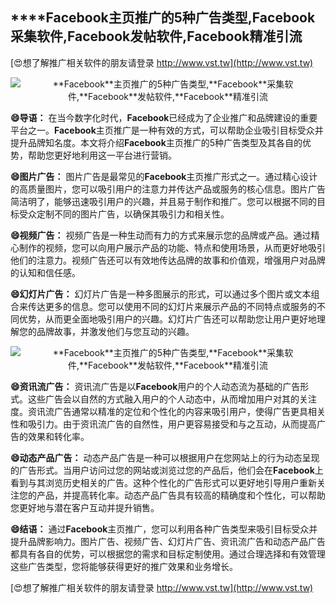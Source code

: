 ## ****Facebook**主页推广的5种广告类型,**Facebook**采集软件,**Facebook**发帖软件,**Facebook**精准引流**

[😍想了解推广相关软件的朋友请登录 http://www.vst.tw](http://www.vst.tw)

 <center><img src="https://vst.tw/MP4/tuiguang/png/8.png" alt="**Facebook**主页推广的5种广告类型,**Facebook**采集软件,**Facebook**发帖软件,**Facebook**精准引流"></center>

**😄导语：**
在当今数字化时代，**Facebook**已经成为了企业推广和品牌建设的重要平台之一。**Facebook**主页推广是一种有效的方式，可以帮助企业吸引目标受众并提升品牌知名度。本文将介绍**Facebook**主页推广的5种广告类型及其各自的优势，帮助您更好地利用这一平台进行营销。

**😄图片广告：**
图片广告是最常见的**Facebook**主页推广形式之一。通过精心设计的高质量图片，您可以吸引用户的注意力并传达产品或服务的核心信息。图片广告简洁明了，能够迅速吸引用户的兴趣，并且易于制作和推广。您可以根据不同的目标受众定制不同的图片广告，以确保其吸引力和相关性。

**😄视频广告：**
视频广告是一种生动而有力的方式来展示您的品牌或产品。通过精心制作的视频，您可以向用户展示产品的功能、特点和使用场景，从而更好地吸引他们的注意力。视频广告还可以有效地传达品牌的故事和价值观，增强用户对品牌的认知和信任感。

**😄幻灯片广告：**
幻灯片广告是一种多图展示的形式，可以通过多个图片或文本组合来传达更多的信息。您可以使用不同的幻灯片来展示产品的不同特点或服务的不同优势，从而更全面地吸引用户的兴趣。幻灯片广告还可以帮助您让用户更好地理解您的品牌故事，并激发他们与您互动的兴趣。

 <center><img src="https://vst.tw/MP4/tuiguang/png/2.png" alt="**Facebook**主页推广的5种广告类型,**Facebook**采集软件,**Facebook**发帖软件,**Facebook**精准引流"></center>

**😄资讯流广告：**
资讯流广告是以**Facebook**用户的个人动态流为基础的广告形式。这些广告会以自然的方式融入用户的个人动态中，从而增加用户对其的关注度。资讯流广告通常以精准的定位和个性化的内容来吸引用户，使得广告更具相关性和吸引力。由于资讯流广告的自然性，用户更容易接受和与之互动，从而提高广告的效果和转化率。

**😄动态产品广告：**
动态产品广告是一种可以根据用户在您网站上的行为动态呈现的广告形式。当用户访问过您的网站或浏览过您的产品后，他们会在**Facebook**上看到与其浏览历史相关的广告。这种个性化的广告形式可以更好地引导用户重新关注您的产品，并提高转化率。动态产品广告具有较高的精确度和个性化，可以帮助您更好地与潜在客户互动并提升销售。

**😄结语：**
通过**Facebook**主页推广，您可以利用各种广告类型来吸引目标受众并提升品牌影响力。图片广告、视频广告、幻灯片广告、资讯流广告和动态产品广告都具有各自的优势，可以根据您的需求和目标定制使用。通过合理选择和有效管理这些广告类型，您将能够获得更好的推广效果和业务增长。

[😍想了解推广相关软件的朋友请登录 http://www.vst.tw](http://www.vst.tw)



